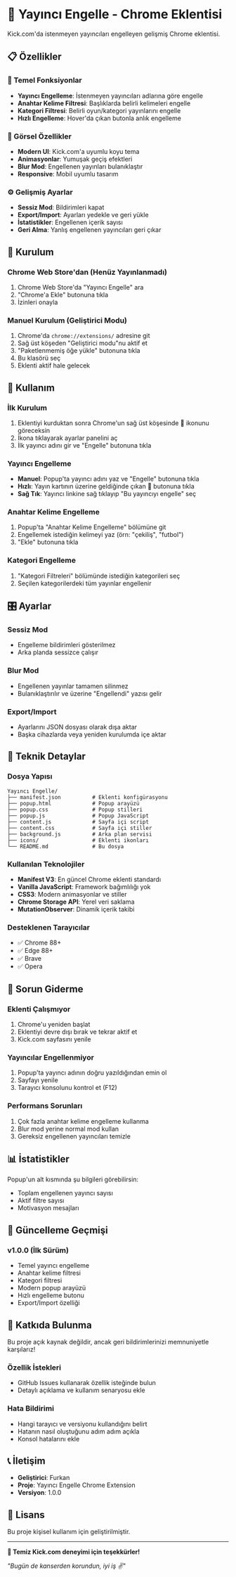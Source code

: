 # 🚫 Yayıncı Engelle - Chrome Eklentisi

Kick.com'da istenmeyen yayıncıları engelleyen gelişmiş Chrome eklentisi.

## 📋 Özellikler

### 🎯 Temel Fonksiyonlar
- **Yayıncı Engelleme**: İstenmeyen yayıncıları adlarına göre engelle
- **Anahtar Kelime Filtresi**: Başlıklarda belirli kelimeleri engelle
- **Kategori Filtresi**: Belirli oyun/kategori yayınlarını engelle
- **Hızlı Engelleme**: Hover'da çıkan butonla anlık engelleme

### 🎨 Görsel Özellikler
- **Modern UI**: Kick.com'a uyumlu koyu tema
- **Animasyonlar**: Yumuşak geçiş efektleri
- **Blur Mod**: Engellenen yayınları bulanıklaştır
- **Responsive**: Mobil uyumlu tasarım

### ⚙️ Gelişmiş Ayarlar
- **Sessiz Mod**: Bildirimleri kapat
- **Export/Import**: Ayarları yedekle ve geri yükle
- **İstatistikler**: Engellenen içerik sayısı
- **Geri Alma**: Yanlış engellenen yayıncıları geri çıkar

## 🚀 Kurulum

### Chrome Web Store'dan (Henüz Yayınlanmadı)
1. Chrome Web Store'da "Yayıncı Engelle" ara
2. "Chrome'a Ekle" butonuna tıkla
3. İzinleri onayla

### Manuel Kurulum (Geliştirici Modu)
1. Chrome'da `chrome://extensions/` adresine git
2. Sağ üst köşeden "Geliştirici modu"nu aktif et
3. "Paketlenmemiş öğe yükle" butonuna tıkla
4. Bu klasörü seç
5. Eklenti aktif hale gelecek

## 📖 Kullanım

### İlk Kurulum
1. Eklentiyi kurduktan sonra Chrome'un sağ üst köşesinde 🚫 ikonunu göreceksin
2. İkona tıklayarak ayarlar panelini aç
3. İlk yayıncı adını gir ve "Engelle" butonuna tıkla

### Yayıncı Engelleme
- **Manuel**: Popup'ta yayıncı adını yaz ve "Engelle" butonuna tıkla
- **Hızlı**: Yayın kartının üzerine geldiğinde çıkan 🚫 butonuna tıkla
- **Sağ Tık**: Yayıncı linkine sağ tıklayıp "Bu yayıncıyı engelle" seç

### Anahtar Kelime Engelleme
1. Popup'ta "Anahtar Kelime Engelleme" bölümüne git
2. Engellemek istediğin kelimeyi yaz (örn: "çekiliş", "futbol")
3. "Ekle" butonuna tıkla

### Kategori Engelleme
1. "Kategori Filtreleri" bölümünde istediğin kategorileri seç
2. Seçilen kategorilerdeki tüm yayınlar engellenir

## 🎛️ Ayarlar

### Sessiz Mod
- Engelleme bildirimleri gösterilmez
- Arka planda sessizce çalışır

### Blur Mod
- Engellenen yayınlar tamamen silinmez
- Bulanıklaştırılır ve üzerine "Engellendi" yazısı gelir

### Export/Import
- Ayarlarını JSON dosyası olarak dışa aktar
- Başka cihazlarda veya yeniden kurulumda içe aktar

## 🔧 Teknik Detaylar

### Dosya Yapısı
```
Yayıncı Engelle/
├── manifest.json          # Eklenti konfigürasyonu
├── popup.html             # Popup arayüzü
├── popup.css              # Popup stilleri
├── popup.js               # Popup JavaScript
├── content.js             # Sayfa içi script
├── content.css            # Sayfa içi stiller
├── background.js          # Arka plan servisi
├── icons/                 # Eklenti ikonları
└── README.md              # Bu dosya
```

### Kullanılan Teknolojiler
- **Manifest V3**: En güncel Chrome eklenti standardı
- **Vanilla JavaScript**: Framework bağımlılığı yok
- **CSS3**: Modern animasyonlar ve stiller
- **Chrome Storage API**: Yerel veri saklama
- **MutationObserver**: Dinamik içerik takibi

### Desteklenen Tarayıcılar
- ✅ Chrome 88+
- ✅ Edge 88+
- ✅ Brave
- ✅ Opera

## 🐛 Sorun Giderme

### Eklenti Çalışmıyor
1. Chrome'u yeniden başlat
2. Eklentiyi devre dışı bırak ve tekrar aktif et
3. Kick.com sayfasını yenile

### Yayıncılar Engellenmiyor
1. Popup'ta yayıncı adının doğru yazıldığından emin ol
2. Sayfayı yenile
3. Tarayıcı konsolunu kontrol et (F12)

### Performans Sorunları
1. Çok fazla anahtar kelime engelleme kullanma
2. Blur mod yerine normal mod kullan
3. Gereksiz engellenen yayıncıları temizle

## 📊 İstatistikler

Popup'un alt kısmında şu bilgileri görebilirsin:
- Toplam engellenen yayıncı sayısı
- Aktif filtre sayısı
- Motivasyon mesajları

## 🔄 Güncelleme Geçmişi

### v1.0.0 (İlk Sürüm)
- Temel yayıncı engelleme
- Anahtar kelime filtresi
- Kategori filtresi
- Modern popup arayüzü
- Hızlı engelleme butonu
- Export/Import özelliği

## 🤝 Katkıda Bulunma

Bu proje açık kaynak değildir, ancak geri bildirimlerinizi memnuniyetle karşılarız!

### Özellik İstekleri
- GitHub Issues kullanarak özellik isteğinde bulun
- Detaylı açıklama ve kullanım senaryosu ekle

### Hata Bildirimi
- Hangi tarayıcı ve versiyonu kullandığını belirt
- Hatanın nasıl oluştuğunu adım adım açıkla
- Konsol hatalarını ekle

## 📞 İletişim

- **Geliştirici**: Furkan
- **Proje**: Yayıncı Engelle Chrome Extension
- **Versiyon**: 1.0.0

## 📜 Lisans

Bu proje kişisel kullanım için geliştirilmiştir.

---

**🎉 Temiz Kick.com deneyimi için teşekkürler!**

*"Bugün de kanserden korundun, iyi iş ✌️"*
